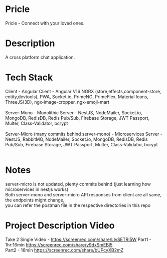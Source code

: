 # Pricle
Pricle - Connect with your loved ones.

# Description
A cross platform chat application. 

# Tech Stack </br>
Client - Angular Client - Angular V16 NGRX (store,effects,component-store, entity,devtools), PWA, Socket.io, PrimeNG, PrimeFlex, Material Icons, ThreeJS(3D), ngx-image-cropper, ngx-emoji-mart </br></br>
Server-Mono - Monolithic Server - NestJS, NodeMailer, Socket.io, MongoDB, RedisDB, Redis Pub/Sub, Firebase Storage, JWT Passport, Multer, Class-Validator, bcrypt </br></br>
Server-Micro (many commits behind server-mono) - Microservices Server - NestJS, RabbitMQ, NodeMailer, Socket.io, MongoDB, RedisDB, Redis Pub/Sub, Firebase Storage, JWT Passport, Multer, Class-Validator, bcrypt </br></br>

# Notes
 server-micro is not updated, plenty commits behind (just learning how microservices in nestjs works) </br>
 Both server-mono and server-micro API responses from client are all same, the endpoints might change, </br>
 you can refer the postman file in the respective directories in this repo </br>

# Project Description Video </br>
Take 2 Single Video - https://screenrec.com/share/LlvSETRI5W
Part1 - 1hr:16min https://screenrec.com/share/y9dxSmEBl5 </br>
Part2 - 16min https://screenrec.com/share/bUPcyXB2mZ </br>
